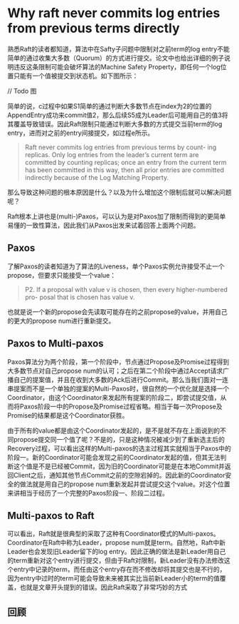 # Why raft never commits log entries from previous terms directly

熟悉Raft的读者都知道，算法中在Safty子问题中限制对之前term的log entry不能简单的通过收集大多数（Quorum）的方式进行提交。论文中也给出详细的例子说明违反这条限制可能会破坏算法的Machine Safety Property，即任何一个log位置只能有一个值被提交到状态机。如下图所示：

// Todo 图

简单的说，c过程中如果S1简单的通过判断大多数节点在index为2的位置的AppendEntry成功来commit值2，那么后续S5成为Leader后可能用自己的值3将其覆盖导致错误。因此Raft限制只能通过判断大多数的方式提交当前term的log entry，进而对之前的entry间接提交，如过程e所示。

> Raft never commits log entries from previous terms by count- ing replicas. Only log entries from the leader’s current term are committed by counting replicas; once an entry from the current term has been committed in this way, then all prior entries are committed indirectly because of the Log Matching Property.

那么导致这种问题的根本原因是什么？以及为什么增加这个限制后就可以解决问题呢？

Raft根本上讲也是(multi-)Paxos，可以认为是对Paxos加了限制而得到的更简单易懂的一致性算法，因此我们从Paxos出发来试着回答上面两个问题。



## **Paxos**

了解Paxos的读者知道为了算法的Liveness，单个Paxos实例允许接受不止一个propose，但要求只能接受一个value：

> P2. If a proposal with value v is chosen, then every higher-numbered pro- posal that is chosen has value v.

也就是说一个新的propose会先读取可能存在的之前propose的value，并用自己的更大的propose num进行重新提交。



## **Paxos to Multi-paxos** 

Paxos算法分为两个阶段，第一个阶段中，节点通过Propose及Promise过程得到大多数节点对自己propose num的认可；之后在第二个阶段中通过Accept请求广播自己的提案值，并且在收到大多数的Ack后进行Commit。那么当我们面对一连串提案而不是一个单独的提案的Multi-Paxos时，很自然的一个优化就是选择一个Coordinator，由这个Coordinator来发起所有提案的阶段二，即尝试提交值，从而将Paxos阶段一中的Propose及Promise过程省略。相当于每一次Propose及Promise的结果都是这个Coordinator获胜。

由于所有的value都是由这个Coordinator发起的，是不是就不存在上面说到的不同propose提交同一个值了呢？不是的，只是这种情况被减少到了重新选主后的Recovery过程，可以看出这样的Multi-paxos的选主过程其实就相当于Paxos中的阶段一。新的Coordinator可能会发现之前的Coordinator发起的值，但其无法判断这个值是不是已经被Commit，因为旧的Coordinator可能是在本地Commit并返回Client之后，通知其他节点Commit之前的空隙宕掉的。因此新的Coordinator安全的做法就是用自己的propose num重新发起并尝试提交这个value。对这个位置来讲相当于经历了一个完整的Paxos阶段一、阶段二过程。



## **Multi-paxos to Raft**

可以看出，Raft就是很典型的采取了这种有Coordinator模式的Multi-paxos。Coordinator在Raft中称为Leader，propose num就是term。自然地，Raft中新Leader也会发现旧Leader留下的log entry。因此正确的做法是新Leader用自己的term重新对这个entry进行提交，但由于Raft对限制，新Leader没有办法修改这个entry中记录的term，而任由这个entry存在而不修改却将其提交也是不行的，因为entry中过时的term可能会导致未来被其实比当前新Leader小的term的值覆盖，也就是文章开头提到的错误。因此Raft采取了非常巧妙的方式



## **回顾**



